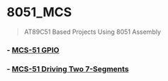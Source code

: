 # 8051_MCS
> AT89C51 Based Projects Using 8051 Assembly


### - [MCS-51 GPIO](https://github.com/ahmed79ramdan/8051_MCS/tree/master/GPIO)
### - [MCS-51 Driving Two 7-Segments](https://github.com/ahmed79ramdan/8051_MCS/tree/master/MCS-51%20Driving%20Two%207-Segments)
